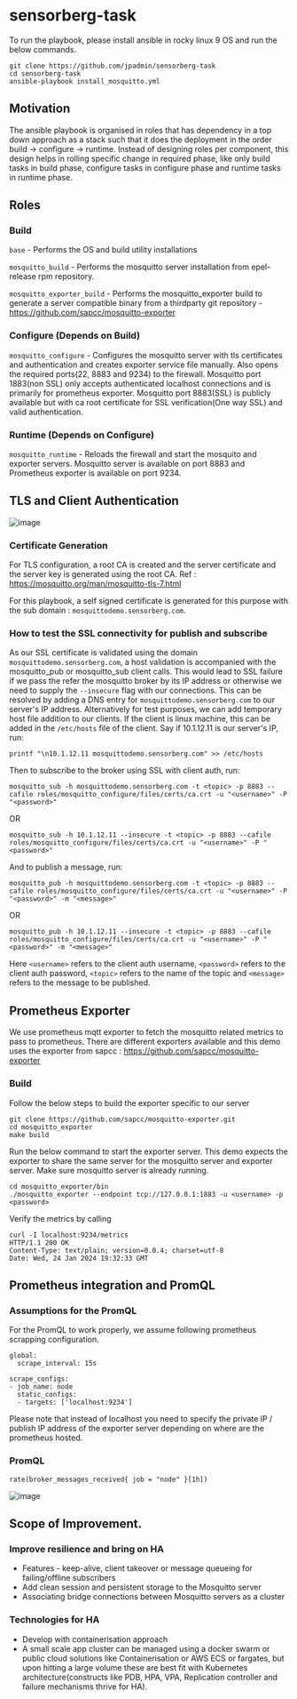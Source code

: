 # sensorberg-task

To run the playbook, please install ansible in rocky linux 9 OS and run the below commands.

```
git clone https://github.com/jpadmin/sensorberg-task
cd sensorberg-task
ansible-playbook install_mosquitto.yml
```

## Motivation

The ansible playbook is organised in roles that has dependency in a top down approach as a stack such that it does the deployment in the order build -> configure -> runtime. Instead of designing roles per component, this design helps in rolling specific change in required phase, like only build tasks in build phase, configure tasks in configure phase and runtime tasks in runtime phase.

## Roles

### Build
`base` - Performs the OS and build utility installations

`mosquitto_build` - Performs the mosquitto server installation from epel-release rpm repository.

`mosquitto_exporter_build` - Performs the mosquitto_exporter build to generate a server compatible binary from a thirdparty git repository - https://github.com/sapcc/mosquitto-exporter

### Configure (Depends on Build)
`mosquitto_configure` - Configures the mosquitto server with tls certificates and authentication and creates exporter service file manually. Also opens the required ports(22, 8883 and 9234) to the firewall. Mosquitto port 1883(non SSL) only accepts authenticated localhost connections and is primarily for prometheus exporter. Mosquitto port 8883(SSL) is publicly available but with ca root certificate for SSL verification(One way SSL) and valid authentication.

### Runtime (Depends on Configure)
`mosquitto_runtime` - Reloads the firewall and start the mosquito and exporter servers. Mosquitto server is available on port 8883 and Prometheus exporter is available on port 9234.

## TLS and Client Authentication

![image](https://drive.google.com/uc?export=view&id=16Vft7NwIgP4PutS6hzRk1ANFH44BzwdL)

### Certificate Generation
For TLS configuration, a root CA is created and the server certificate and the server key is generated using the root CA.
Ref : https://mosquitto.org/man/mosquitto-tls-7.html

For this playbook, a self signed certificate is generated for this purpose with the sub domain : `mosquittodemo.sensorberg.com`.

### How to test the SSL connectivity for publish and subscribe

 As our SSL certificate is validated using the domain `mosquittodemo.sensorberg.com`, a host validation is accompanied with the mosquitto_pub or mosquitto_sub client calls. This would lead to SSL failure if we pass the refer the mosquitto broker by its IP address or otherwise we need to supply the `--insecure` flag with our connections. This can be resolved by adding a DNS entry for `mosquittodemo.sensorberg.com` to our server's IP address. Alternatively for test purposes, we can add temporary host file addition to our clients. If the client is linux machine, this can be added in the `/etc/hosts` file of the client. Say if 10.1.12.11 is our server's IP, run:
```
printf "\n10.1.12.11 mosquittodemo.sensorberg.com" >> /etc/hosts
```

Then to subscribe to the broker using SSL with client auth, run:
```
mosquitto_sub -h mosquittodemo.sensorberg.com -t <topic> -p 8883 --cafile roles/mosquitto_configure/files/certs/ca.crt -u "<username>" -P "<password>"
```
OR
```
mosquitto_sub -h 10.1.12.11 --insecure -t <topic> -p 8883 --cafile roles/mosquitto_configure/files/certs/ca.crt -u "<username>" -P "<password>"
```

And to publish a message, run:
```
mosquitto_pub -h mosquittodemo.sensorberg.com -t <topic> -p 8883 --cafile roles/mosquitto_configure/files/certs/ca.crt -u "<username>" -P "<password>" -m "<message>"
```
OR
```
mosquitto_pub -h 10.1.12.11 --insecure -t <topic> -p 8883 --cafile roles/mosquitto_configure/files/certs/ca.crt -u "<username>" -P "<password>" -m "<message>"
```

Here `<username>` refers to the client auth username, `<password>` refers to the client auth password, `<topic>` refers to the name of the topic and `<message>` refers to the message to be published.

## Prometheus Exporter

We use prometheus mqtt exporter to fetch the mosquitto related metrics to pass to prometheus. There are different exporters available and this demo uses the exporter from sapcc : https://github.com/sapcc/mosquitto-exporter

### Build

Follow the below steps to build the exporter specific to our server
```
git clone https://github.com/sapcc/mosquitto-exporter.git
cd mosquitto_exporter
make build
```

Run the below command to start the exporter server. This demo expects the exporter to share the same server for the mosquitto server and exporter server. Make sure mosquitto server is already running.
```
cd mosquitto_exporter/bin
./mosquitto_exporter --endpoint tcp://127.0.0.1:1883 -u <username> -p <password>
```

Verify the metrics by calling
```
curl -I localhost:9234/metrics
HTTP/1.1 200 OK
Content-Type: text/plain; version=0.0.4; charset=utf-8
Date: Wed, 24 Jan 2024 19:32:33 GMT
```

## Prometheus integration and PromQL

### Assumptions for the PromQL

For the PromQL to work properly, we assume following prometheus scrapping configuration.

```
global:
  scrape_interval: 15s

scrape_configs:
- job_name: node
  static_configs:
  - targets: ['localhost:9234']
```

Please note that instead of localhost you need to specify the private IP / publish IP address of the exporter server depending on where are the prometheus hosted.

### PromQL

```
rate(broker_messages_received{ job = "node" }[1h])
```
![image](https://drive.google.com/uc?export=view&id=1Z9sj5hj__GYXpGy18FRvrSGDJlecCKVb)

## Scope of Improvement.

### Improve resilience and bring on HA
- Features - keep-alive, client takeover or message queueing for failing/offline subscribers
- Add clean session and persistent storage to the Mosquitto server
- Associating bridge connections between Mosquitto servers as a cluster

### Technologies for HA
- Develop with containerisation approach
- A small scale app cluster can be managed using a docker swarm or public cloud solutions like Containerisation or AWS ECS or fargates, but upon hitting a large volume these are best fit with Kubernetes architecture(constructs like PDB, HPA, VPA, Replication controller and failure mechanisms thrive for HA).